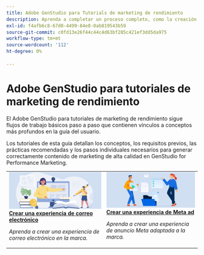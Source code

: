 ```yaml
---
title: Adobe GenStudio para Tutorials de marketing de rendimiento
description: Aprenda a completar un proceso completo, como la creación de una experiencia de correo electrónico, siguiendo los tutoriales de GenStudio for Performance Marketing.
exl-id: f4afb6c8-67d0-4499-84e8-0ab819543b59
source-git-commit: c0fd13e26f44c44c4d63bf285c421ef3dd5da975
workflow-type: tm+mt
source-wordcount: '112'
ht-degree: 0%

---
```


# Adobe GenStudio para tutoriales de marketing de rendimiento

El Adobe GenStudio para tutoriales de marketing de rendimiento sigue flujos de trabajo básicos paso a paso que contienen vínculos a conceptos más profundos en la guía del usuario.

Los tutoriales de esta guía detallan los conceptos, los requisitos previos, las prácticas recomendadas y los pasos individuales necesarios para generar correctamente contenido de marketing de alta calidad en GenStudio for Performance Marketing.

<table style="table-layout:fixed">
<td valign="top">
   <div>
      <a href="create-email-experience.md">
      <img alt="Ideas, libros, lápiz, ordenador" src="../assets/card-create-assets.png">
      <strong>Crear una experiencia de correo electrónico</strong>
      </a>
   </div>
   <p>
      <em>Aprenda a crear una experiencia de correo electrónico en la marca.</em>
   </p>
</td>
<td valign="top">
   <div>
      <a href="create-meta-ad.md">
      <img alt="Ideas, libros, lápiz, ordenador" src="../assets/card-manage-content.png">
      <strong>Crear una experiencia de Meta ad</strong>
      </a>
   </div>
   <p>
      <em>Aprenda a crear una experiencia de anuncio Meta adaptada a la marca.</em>
   </p>
</td><!-- 
<td valign="top">
   <div>
      <a href="create-email-experience.md">
      <img alt="Ideas, books, pencil, computer" src="../assets/card-create-assets.png">
      <strong>Create an email experience</strong>
      </a>
   </div>
   <p>
      <em>Learn how to create an on-brand Email experience.</em>
   </p>
</td> -->
</table>
